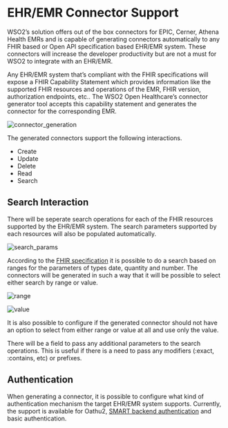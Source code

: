 # EHR/EMR Connector Support

WSO2’s solution offers out of the box connectors for EPIC, Cerner, Athena Health EMRs and is capable of generating connectors automatically to any FHIR based or Open API specification based EHR/EMR system. These connectors will increase the developer productivity but are not a must for WSO2 to integrate with an EHR/EMR. 

Any EHR/EMR system that’s compliant with the FHIR specifications will expose a FHIR Capability Statement which provides information like the supported FHIR resources and operations of the EMR, FHIR version, authorization endpoints, etc.. The WSO2 Open Healthcare’s connector generator tool accepts this capability statement and generates the connector for the corresponding EMR.

![connector_generation]({{base_path}}/assets/img/learn/connector/connector.png)

The generated connectors support the following interactions.
* Create
* Update
* Delete
* Read
* Search

## Search Interaction

There will be seperate search operations for each of the FHIR resources supported by the EHR/EMR system. The search parameters supported by each resources will also be populated automatically.

![search_params]({{base_path}}/assets/img/learn/connector/searchparams.png)

According to the [FHIR specification](https://www.hl7.org/fhir/search.html#prefix) it is possible to do a search based on ranges for the parameters of types date, quantity and number. The connectors will be generated in such a way that it will be possible to select either search by range or value.

![range]({{base_path}}/assets/img/learn/connector/range.png)

![value]({{base_path}}/assets/img/learn/connector/value.png)

It is also possible to configure if the generated connector should not have an option to select from either range or value at all and use only the value.

There will be a field to pass any additional parameters to the search operations. This is useful if there is a need to pass any modifiers (:exact, :contains, etc) or prefixes. 

## Authentication

When generating a connector, it is possible to configure what kind of authentication mechanism the target EHR/EMR system supports. Currently, the support is available for Oathu2, [SMART backend authentication](http://www.hl7.org/fhir/smart-app-launch/backend-services.html) and basic authentication.